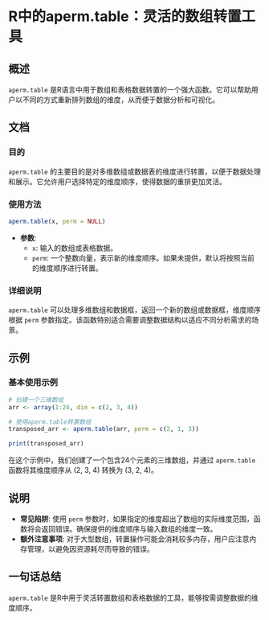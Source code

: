 <!--
Meta Description: # R中的aperm.table：灵活的数组转置工具 ## 概述 `aperm.table` 是R语言中用于数组和表格数据转置的一个强大函数。它可以帮助用户以不同的方式重新排列数组的维度，从而便于数据分析和可视化。 ## 文档 ### 目的 `aperm.table` 的主要目的是对多维数组或数据表...
Meta Keywords: table, aperm, perm, arr, transposed_arr
-->

# R中的aperm.table：灵活的数组转置工具

## 概述
`aperm.table` 是R语言中用于数组和表格数据转置的一个强大函数。它可以帮助用户以不同的方式重新排列数组的维度，从而便于数据分析和可视化。

## 文档
### 目的
`aperm.table` 的主要目的是对多维数组或数据表的维度进行转置，以便于数据处理和展示。它允许用户选择特定的维度顺序，使得数据的重排更加灵活。

### 使用方法
```R
aperm.table(x, perm = NULL)
```

- **参数**:
  - `x`: 输入的数组或表格数据。
  - `perm`: 一个整数向量，表示新的维度顺序。如果未提供，默认将按照当前的维度顺序进行转置。

### 详细说明
`aperm.table` 可以处理多维数组和数据框，返回一个新的数组或数据框，维度顺序根据 `perm` 参数指定。该函数特别适合需要调整数据结构以适应不同分析需求的场景。

## 示例
### 基本使用示例
```R
# 创建一个三维数组
arr <- array(1:24, dim = c(2, 3, 4))

# 使用aperm.table转置数组
transposed_arr <- aperm.table(arr, perm = c(2, 1, 3))

print(transposed_arr)
```

在这个示例中，我们创建了一个包含24个元素的三维数组，并通过 `aperm.table` 函数将其维度顺序从 (2, 3, 4) 转换为 (3, 2, 4)。

## 说明
- **常见陷阱**: 使用 `perm` 参数时，如果指定的维度超出了数组的实际维度范围，函数将会返回错误。确保提供的维度顺序与输入数组的维度一致。
- **额外注意事项**: 对于大型数组，转置操作可能会消耗较多内存，用户应注意内存管理，以避免因资源耗尽而导致的错误。

## 一句话总结
`aperm.table` 是R中用于灵活转置数组和表格数据的工具，能够按需调整数据的维度顺序。